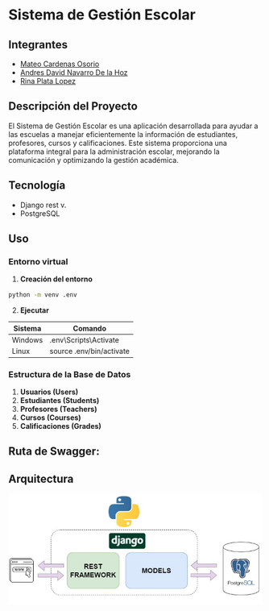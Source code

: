 # Sistema de Gestión Escolar

## Integrantes

- [Mateo Cardenas Osorio](https://github.com/mateocar)
- [Andres David Navarro De la Hoz](https://github.com/eldelahoz)
- [Rina Plata Lopez](https://github.com/Rinaplata/)

## Descripción del Proyecto

El Sistema de Gestión Escolar es una aplicación desarrollada para ayudar a las escuelas a manejar eficientemente la información de estudiantes, profesores, cursos y calificaciones. Este sistema proporciona una plataforma integral para la administración escolar, mejorando la comunicación y optimizando la gestión académica.

## Tecnología

- Django rest v.
- PostgreSQL

## Uso

### Entorno virtual

1. **Creación del entorno**

```bash
python -m venv .env
```

2. **Ejecutar**

| Sistema | Comando                  |
| ------- | ------------------------ |
| Windows | .env\Scripts\Activate    |
| Linux   | source .env/bin/activate |

### Estructura de la Base de Datos

1. **Usuarios (Users)**
2. **Estudiantes (Students)**
3. **Profesores (Teachers)**
4. **Cursos (Courses)**
5. **Calificaciones (Grades)**

## **Ruta de Swagger:**

## Arquitectura

![Arquitecutra](./Doc/img/Arquitectura%20Back%20Gestion%20Escolar.jpg)
